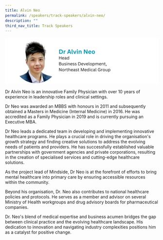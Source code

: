 ```yaml
---
title: Alvin Neo
permalink: /speakers/track-speakers/alvin-neo/
description: ""
third_nav_title: Track Speakers
---
```

<div style="display: flex; flex-wrap: wrap;">
  <div style="flex-basis: 100%; max-width: 100%;">
    <img alt="track speakers 1" src="/images/SpeakersPhoto/alvinneo.png">
  </div>
	</div>
	
Dr Alvin Neo is an innovative Family Physician with over 10 years of experience in leadership roles and clinical settings. 

Dr Neo was awarded an MBBS with honours in 2011 and  subsequently obtained a Masters in Medicine (Internal Medicine) in 2016. He  was accredited as a Family Physician in 2019 and is currently pursuing an Executive MBA. 

Dr Neo leads a dedicated team in developing and implementing innovative healthcare programs. He plays a crucial role in driving the organisation's growth strategy and finding creative solutions to address the evolving needs of patients and providers. He has successfully established valuable partnerships with government agencies and private corporations, resulting in the creation of specialised services and cutting-edge healthcare solutions.
	
As the project lead of Mindside, Dr Neo is at the forefront of efforts to bring mental healthcare into primary care by ensuring accessible resources within the community.

Beyond his organisation, Dr. Neo also contributes to national healthcare policies and protocols. He serves as a member and advisor on several Ministry of Health workgroups and drug advisory boards for pharmaceutical companies.
	
Dr. Neo's blend of medical expertise and business acumen bridges the gap between clinical practice and the evolving healthcare landscape. His dedication to innovation and navigating industry complexities positions him as a catalyst for positive change. 